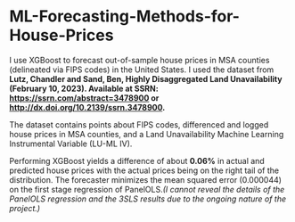 # ML-Forecasting-Methods-for-House-Prices

I use XGBoost to forecast out-of-sample house prices in MSA counties (delineated via FIPS codes) in the United States. I used the dataset from **Lutz, Chandler and Sand, Ben, Highly Disaggregated Land Unavailability (February 10, 2023). Available at SSRN: https://ssrn.com/abstract=3478900 or http://dx.doi.org/10.2139/ssrn.3478900.**

The dataset contains points about FIPS codes, differenced and logged house prices in MSA counties, and a Land Unavailability Machine Learning Instrumental Variable (LU-ML IV). 

Performing XGBoost yields a difference of about **0.06%** in actual and predicted house prices with the actual prices being on the right tail of the distribution. The forecaster minimizes the mean squared error (0.000044) on the first stage regression of PanelOLS._(I cannot reveal the details of the PanelOLS regression and the 3SLS results due to the ongoing nature of the project.)_
